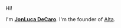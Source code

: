 
Hi! 

I'm <a href="https://twitter.com/jonluca"><b>JonLuca DeCaro</b></a>. I'm the founder of [Alta](https://altafinance.com/).
